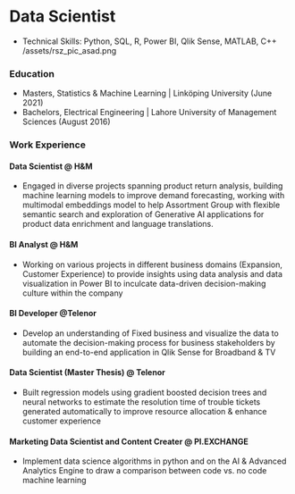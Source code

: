 # Data Scientist

- Technical Skills: Python, SQL, R, Power BI, Qlik Sense, MATLAB, C++
/assets/rsz_pic_asad.png

### Education

- Masters, Statistics & Machine Learning | Linköping University (June 2021)
- Bachelors, Electrical Engineering | Lahore University of Management Sciences (August 2016)

### Work Experience

#### Data Scientist @ H&M
- Engaged in diverse projects spanning product return analysis, building machine learning models to improve demand forecasting, working with multimodal embeddings model to help Assortment Group with flexible semantic search and exploration of Generative AI applications for product data enrichment and language translations.

#### BI Analyst @ H&M
- Working on various projects in different business domains (Expansion, Customer Experience) to provide insights using data analysis and data visualization in Power BI to inculcate data-driven decision-making culture within the company

#### BI Developer @Telenor
- Develop an understanding of Fixed business and visualize the data to automate the decision-making process for business stakeholders by building an end-to-end application in Qlik Sense for Broadband & TV

#### Data Scientist (Master Thesis) @ Telenor
- Built regression models using gradient boosted decision trees and neural networks to estimate the resolution time of trouble tickets generated automatically to improve resource allocation & enhance customer experience

#### Marketing Data Scientist and Content Creater @ PI.EXCHANGE 
- Implement data science algorithms in python and on the AI & Advanced Analytics Engine to draw a comparison between code vs. no code machine learning
